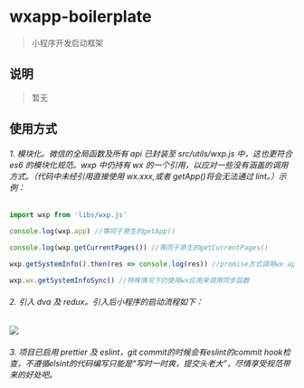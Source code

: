 # wxapp-boilerplate

> 小程序开发启动框架

## 说明

> 暂无

## 使用方式

###### 1. 模块化。微信的全局函数及所有 api 已封装至 src/utils/wxp.js 中，这也更符合 es6 的模块化规范。wxp 中仍持有 wx 的一个引用，以应对一些没有涵盖的调用方式。（代码中未经引用直接使用 wx.xxx,或者 getApp()将会无法通过 lint。）示例：

```javascript
import wxp from 'libs/wxp.js'

console.log(wxp.app) //等同于原生的getApp()

console.log(wxp.getCurrentPages()) //等同于原生的getCurrentPages()

wxp.getSystemInfo().then(res => console.log(res)) //promise方式调用wx api

wxp.wx.getSystemInfoSync() //特殊情况下仍使用wx应用来调用同步函数
```

###### 2. 引入 dva 及 redux。引入后小程序的启动流程如下：

![](http://git.wfxiao.com.cn/front/o2oadmin/raw/7acae137abd4e60e8b81bfb403b61ba9ac3c3157/docs/wxapp.png)


###### 3. 项目已启用 prettier 及 eslint，git commit的时候会有eslint的commit hook检查，不遵循elsint的代码编写只能是“写时一时爽，提交头老大”，尽情享受规范带来的好处吧。
